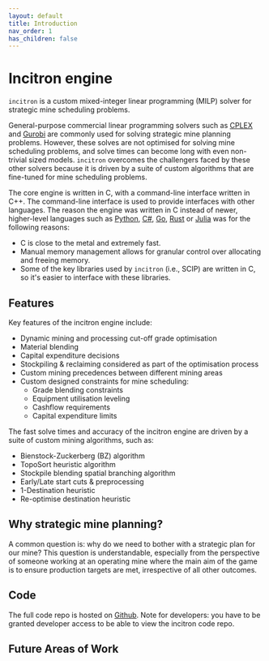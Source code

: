 ```yaml
---
layout: default
title: Introduction
nav_order: 1
has_children: false
---
```


# Incitron engine

`incitron` is a custom mixed-integer linear programming (MILP) solver for strategic mine scheduling problems.

General-purpose commercial linear programming solvers such as [CPLEX](https://www.ibm.com/analytics/cplex-optimizer) and [Gurobi](https://www.gurobi.com/) are commonly used for solving strategic mine planning problems. However, these solves are not optimised for solving mine scheduling problems, and solve times can become long with even non-trivial sized models. `incitron` overcomes the challengers faced by these other solvers because it is driven by a suite of custom algorithms that are fine-tuned for mine scheduling problems.

The core engine is written in C, with a command-line interface written in C++. The command-line interface is used to provide interfaces with other languages. The reason the engine was written in C instead of newer, higher-level languages such as [Python](https://www.python.org/), [C#](https://docs.microsoft.com/en-us/dotnet/csharp/), [Go](https://go.dev/), [Rust](https://www.rust-lang.org/) or [Julia](https://julialang.org/) was for the following reasons:
* C is close to the metal and extremely fast.
* Manual memory management allows for granular control over allocating and freeing memory.
* Some of the key libraries used by `incitron` (i.e., SCIP) are written in C, so it's easier to interface with these libraries.

## Features

Key features of the incitron engine include:
* Dynamic mining and processing cut-off grade optimisation
* Material blending 
* Capital expenditure decisions
* Stockpiling & reclaiming considered as part of the optimisation process
* Custom mining precedences between different mining areas
* Custom designed constraints for mine scheduling:
  * Grade blending constraints
  * Equipment utilisation leveling
  * Cashflow requirements
  * Capital expenditure limits

The fast solve times and accuracy of the incitron engine are driven by a suite of custom mining algorithms, such as:
* Bienstock-Zuckerberg (BZ) algorithm
* TopoSort heuristic algorithm
* Stockpile blending spatial branching algorithm
* Early/Late start cuts & preprocessing
* 1-Destination heuristic
* Re-optimise destination heuristic

## Why strategic mine planning?

A common question is: why do we need to bother with a strategic plan for our mine? This question is understandable, especially from the perspective of someone working at an operating mine where the main aim of the game is to ensure production targets are met, irrespective of all other outcomes.

## Code

The full code repo is hosted on [Github](https://github.com/incitron/incitron).
Note for developers: you have to be granted developer access to be able to view the incitron code repo.

## Future Areas of Work


